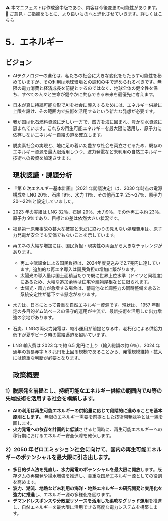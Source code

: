 ⚠️ 本マニフェストは作成途中版であり、内容は今後変更の可能性があります。  
💬 ご意見・ご指摘をもとに、より良いものへと進化させていきます。詳しくはこちら

# 5．エネルギー

## ビジョン

* AIテクノロジーの進化は、私たちの社会に大きな変化をもたらす可能性を秘めていますが、その利用は地球環境との調和の中で進められるべきです。無限の電力消費と経済成長を前提とするのではなく、地球全体の健全性を保ち、すべての人々と生命が健やかに共存できる未来を最優先に考えます。
* 日本が真に持続可能な形でAIを社会に導入するためには、エネルギー供給に上限を設け、その範囲内で技術を活用するという新たな発想が必要です。
* 我が国は化石燃料資源に乏しい一方で、四方を海に囲まれ、豊かな水資源に恵まれています。これらの再生可能エネルギーを最大限に活用し、原子力に依存しないエネルギー自給の道を確立します。
* 脱炭素社会の実現と、地に足の着いた豊かな社会を両立させるため、既存のエネルギー資源を最大限活用しつつ、波力発電など未利用の自然エネルギー技術への投資を加速させます。

  ## 現状認識・課題分析

* 『第 6 次エネルギー基本計画』（2021 年閣議決定）は、2030 年時点の電源構成を LNG 20％、石炭 19％、水力 11％、その他再エネ 25〜27％、原子力 20〜22％と設定していました。  
* 2023 年の実績は LNG 32％、石炭 29％、水力9％、その他再エネ約 23％、原子力 9％であり、目標との差は依然大きい状況です。  
* 福島第一原発事故の甚大な被害と未だに終わりの見えない処理費用は、原子力発電が安全でも安価でもないことを示しています。
* 再エネの大幅な増加には、国民負担・現実性の両面から大きなチャレンジがあります。  
  * 再エネ賦課金による国民負担は、2024年度見込みで2.7兆円に達しています。追加的な再エネ導入は国民負担の増加に繋がります。  
  * 太陽光の導入量は国土面積当たりで既に世界上位水準（ドイツと同程度）にあるため、大幅な追加余地は住宅や建物屋根などに限られます。  
  * 太陽光・風力が急増する場合は、蓄電池など調整力の同時整備を怠ると系統安定性が低下する懸念があります。  
* 水力は、日本にとって貴重な自然エネルギー資源です。現状は、 1957 年制定の多目的ダム法ベースの保守的運用が主流で、最新技術を活用した出力増強の余地があります。  
* 石炭、LNGの両火力発電は、縮小運用が前提となる中、老朽化による供給力低下が夏季ピーク時の需給逼迫を招いています。  
* LNG 輸入費は 2023 年で約 6.5 兆円に上り（輸入総額の約 6％）、2024 年通年の貿易赤字 5.3 兆円を上回る規模であることから、発電規模維持・拡大には慎重な判断が必要となります。

  ## 政策概要

### 1）脱原発を前提とし、持続可能なエネルギー供給の範囲内でAI等の先端技術を活用する社会を構築します。
* **AIの利用は再生可能エネルギーの供給量に応じて段階的に進めることを基本原則とします。** 無限のエネルギー需要を前提とした技術開発競争とは一線を画します。
* **火力発電への依存を計画的に低減**させると同時に、再生可能エネルギーへの移行期におけるエネルギー安全保障を確保します。
### 2）2050 年ゼロエミッション社会に向けて、国内の再生可能エネルギーのポテンシャルを最大限に引き出します。  
* **多目的ダム法を見直し、水力発電のポテンシャルを最大限に開放**します。既存ダムの再開発や揚水増強を推進し、貴重な国産エネルギー源としての役割を高めます。  
* **波力、潮流、地熱など未利用の海洋・地熱エネルギーの研究開発と実用化を強力に推進**し、エネルギー源の多様化を図ります。  
* **デマンドレスポンスや分散型リソースを活用した柔軟なグリッド運用**を推進し、自然エネルギーを最大限に活用できる高度な電力システムを構築します。
